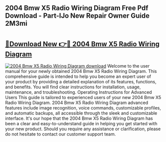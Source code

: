 ## 2004 Bmw X5 Radio Wiring Diagram Free Pdf Download - Part-IJo New Repair Owner Guide 2M3mi

# <h2><a href="http://dfhefx.blite.top/?on=2004+Bmw+X5+Radio+Wiring+Diagram">🔗Download New 👉🔴 2004 Bmw X5 Radio Wiring Diagram</a></h2>

[![2004 Bmw X5 Radio Wiring Diagram download](https://i.imgur.com/lujVjoI.png)](http://dfhefx.blite.top/?on=2004+Bmw+X5+Radio+Wiring+Diagram)
Welcome to the user manual for your newly obtained 2004 Bmw X5 Radio Wiring Diagram. This comprehensive guide is intended to help you become an expert user of your product by providing a detailed explanation of its features, functions, and benefits. You will find clear instructions for installation, usage, maintenance, and troubleshooting. Operating Instructions for Advanced Users This guide is tailored to experienced users of your new 2004 Bmw X5 Radio Wiring Diagram. 2004 Bmw X5 Radio Wiring Diagram advanced features include image recognition, voice commands, customizable profiles, and automatic backups, all accessible through the sleek and customizable interface. It's our hope that the 2004 Bmw X5 Radio Wiring Diagram has been a clear and easy-to-understand guide in helping you get started with your new product. Should you require any assistance or clarification, please do not hesitate to contact our customer support team.
